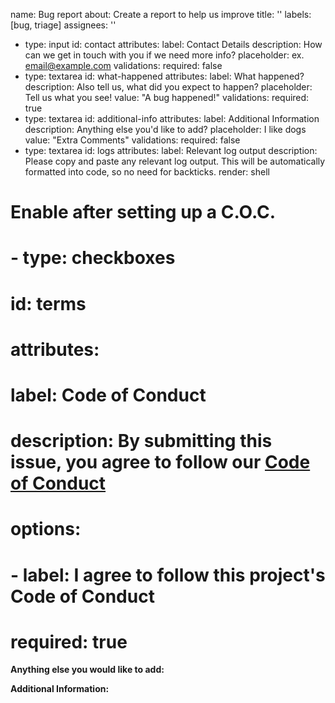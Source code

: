 name: Bug report
about: Create a report to help us improve
title: ''
labels: [bug, triage]
assignees: ''
  - type: input
    id: contact
    attributes:
    label: Contact Details
    description: How can we get in touch with you if we need more info?
    placeholder: ex. email@example.com
    validations:
      required: false
  - type: textarea
    id: what-happened
    attributes:
    label: What happened?
    description: Also tell us, what did you expect to happen?
    placeholder: Tell us what you see!
    value: "A bug happened!"
    validations:
      required: true
  - type: textarea
    id: additional-info
    attributes:
    label: Additional Information
    description: Anything else you'd like to add?
    placeholder: I like dogs
    value: "Extra Comments"
    validations:
      required: false
  - type: textarea
    id: logs
    attributes:
    label: Relevant log output
    description: Please copy and paste any relevant log output. This will be automatically formatted into code, so no need for backticks.
    render: shell
# Enable after setting up a C.O.C.
#   - type: checkboxes
#     id: terms
#     attributes:
#       label: Code of Conduct
#       description: By submitting this issue, you agree to follow our [Code of Conduct](https://example.com)
#       options:
#         - label: I agree to follow this project's Code of Conduct
#           required: true


**Anything else you would like to add:**

<!-- Note: Miscellaneous information that will assist in solving the issue. -->

**Additional Information:**

<!-- Note: Anything to give further context to the bug report. -->
